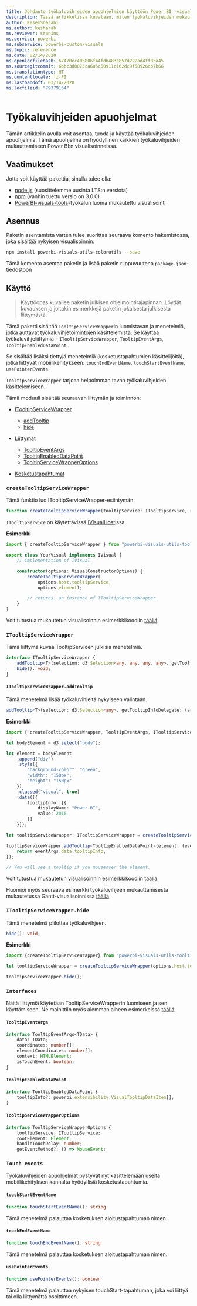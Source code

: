 ```yaml
---
title: Johdanto työkaluvihjeiden apuohjelmien käyttöön Power BI -visualisoinnissa
description: Tässä artikkelissa kuvataan, miten työkaluvihjeiden mukauttamista voidaan yksinkertaistaa työkaluvihjeiden apuohjelmien avulla Power BI:n visualisoinneissa
author: KesemSharabi
ms.author: kesharab
ms.reviewer: sranins
ms.service: powerbi
ms.subservice: powerbi-custom-visuals
ms.topic: reference
ms.date: 02/14/2020
ms.openlocfilehash: 67470ec405806f44fdb483e857d222ad4ff05a45
ms.sourcegitcommit: 6bbc3d0073ca605c50911c162dc9f58926db7b66
ms.translationtype: HT
ms.contentlocale: fi-FI
ms.lasthandoff: 03/14/2020
ms.locfileid: "79379164"
---
```

# <a name="tooltip-utils"></a>Työkaluvihjeiden apuohjelmat
Tämän artikkelin avulla voit asentaa, tuoda ja käyttää työkaluvihjeiden apuohjelmia. Tämä apuohjelma on hyödyllinen kaikkien työkaluvihjeiden mukauttamiseen Power BI:n visualisoinneissa.

## <a name="requirements"></a>Vaatimukset
Jotta voit käyttää pakettia, sinulla tulee olla:
* [node.js](https://nodejs.org) (suosittelemme uusinta LTS:n versiota)
* [npm](https://www.npmjs.com/) (vanhin tuettu versio on 3.0.0)
* [PowerBI-visuals-tools](https://www.npmjs.com/package/powerbi-visuals-tools)-työkalun luoma mukautettu visualisointi

## <a name="installation"></a>Asennus

Paketin asentamista varten tulee suorittaa seuraava komento hakemistossa, joka sisältää nykyisen visualisoinnin:

```bash
npm install powerbi-visuals-utils-colorutils --save
```
Tämä komento asentaa paketin ja lisää paketin riippuvuutena ```package.json```-tiedostoon

## <a name="usage"></a>Käyttö

> Käyttöopas kuvailee paketin julkisen ohjelmointirajapinnan. Löydät kuvauksen ja joitakin esimerkkejä paketin jokaisesta julkisesta liittymästä.

Tämä paketti sisältää `TooltipServiceWrapper`in luomistavan ja menetelmiä, jotka auttavat työkaluvihjetoimintojen käsittelemistä. Se käyttää työkaluvihjeliittymiä – `ITooltipServiceWrapper`, `TooltipEventArgs`, `TooltipEnabledDataPoint`. 

Se sisältää lisäksi tiettyjä menetelmiä (kosketustapahtumien käsittelijöitä), jotka liittyvät mobiilikehitykseen: `touchEndEventName`, `touchStartEventName`, `usePointerEvents`.

`TooltipServiceWrapper` tarjoaa helpoimman tavan työkaluvihjeiden käsittelemiseen.

Tämä moduuli sisältää seuraavan liittymän ja toiminnon:
* [ITooltipServiceWrapper](#itooltipservicewrapper)
  * [addTooltip](#itooltipservicewrapperaddtooltip)
  * [hide](#itooltipservicewrapperhide)

* [Liittymät](#interfaces)
  * [TooltipEventArgs](#tooltipeventargs)
  * [TooltipEnabledDataPoint](#tooltipenableddatapoint)
  * [TooltipServiceWrapperOptions](#tooltipservicewrapperoptions)
* [Kosketustapahtumat](#touch-events)

### `createTooltipServiceWrapper`
Tämä funktio luo ITooltipServiceWrapper-esiintymän.

```typescript
function createTooltipServiceWrapper(tooltipService: ITooltipService, rootElement: Element, handleTouchDelay?: number,  getEventMethod?: () => MouseEvent): ITooltipServiceWrapper;
```

```ITooltipService``` on käytettävissä [IVisualHost](https://github.com/microsoft/PowerBI-visuals-tools/blob/master/templates/visuals/.api/v2.6.0/PowerBI-visuals.d.ts#L1335)issa.

**Esimerkki**

```typescript
import { createTooltipServiceWrapper } from "powerbi-visuals-utils-tooltiputils";

export class YourVisual implements IVisual {
    // implementation of IVisual.

    constructor(options: VisualConstructorOptions) {
        createTooltipServiceWrapper(
            options.host.tooltipService,
            options.element);

        // returns: an instance of ITooltipServiceWrapper.
    }
}
```

Voit tutustua mukautetun visualisoinnin esimerkkikoodiin [täällä](https://github.com/microsoft/powerbi-visuals-gantt/blob/master/src/gantt.ts#L391).

### `ITooltipServiceWrapper`
Tämä liittymä kuvaa TooltipServicen julkisia menetelmiä.

```typescript
interface ITooltipServiceWrapper {
    addTooltip<T>(selection: d3.Selection<any, any, any, any>, getTooltipInfoDelegate: (args: TooltipEventArgs<T>) => powerbi.extensibility.VisualTooltipDataItem[], getDataPointIdentity?: (args: TooltipEventArgs<T>) => powerbi.visuals.ISelectionId, reloadTooltipDataOnMouseMove?: boolean): void;
    hide(): void;
}
```

#### `ITooltipServiceWrapper.addTooltip`

Tämä menetelmä lisää työkaluvihjeitä nykyiseen valintaan.

```typescript
addTooltip<T>(selection: d3.Selection<any>, getTooltipInfoDelegate: (args: TooltipEventArgs<T>) => VisualTooltipDataItem[], getDataPointIdentity?: (args: TooltipEventArgs<T>) => ISelectionId, reloadTooltipDataOnMouseMove?: boolean): void;
```

**Esimerkki**

```typescript
import { createTooltipServiceWrapper, TooltipEventArgs, ITooltipServiceWrapper, TooltipEnabledDataPoint } from "powerbi-visuals-utils-tooltiputils";

let bodyElement = d3.select("body");

let element = bodyElement
    .append("div")
    .style({
        "background-color": "green",
        "width": "150px",
        "height": "150px"
    })
    .classed("visual", true)
    .data([{
        tooltipInfo: [{
            displayName: "Power BI",
            value: 2016
        }]
    }]);

let tooltipServiceWrapper: ITooltipServiceWrapper = createTooltipServiceWrapper(tooltipService, bodyElement.get(0)); // tooltipService is from the IVisualHost.

tooltipServiceWrapper.addTooltip<TooltipEnabledDataPoint>(element, (eventArgs: TooltipEventArgs<TooltipEnabledDataPoint>) => {
    return eventArgs.data.tooltipInfo;
});

// You will see a tooltip if you mouseover the element.
```

Voit tutustua mukautetun visualisoinnin esimerkkikoodiin [täällä](https://github.com/microsoft/powerbi-visuals-gantt/blob/master/src/gantt.ts#L2931).

Huomioi myös seuraava esimerkki työkaluvihjeen mukauttamisesta mukautetussa Gantt-visualisoinnissa [täällä](https://github.com/microsoft/powerbi-visuals-gantt/blob/master/src/gantt.ts#L573-L648)

### `ITooltipServiceWrapper.hide`

Tämä menetelmä piilottaa työkaluvihjeen.

```typescript
hide(): void;
```

**Esimerkki**

```typescript
import {createTooltipServiceWrapper} from "powerbi-visuals-utils-tooltiputils";

let tooltipServiceWrapper = createTooltipServiceWrapper(options.host.tooltipService, options.element); // options are from the VisualConstructorOptions.

tooltipServiceWrapper.hide();
```
### `Interfaces`
Näitä liittymiä käytetään TooltipServiceWrapperin luomiseen ja sen käyttämiseen. Ne mainittiin myös aiemman aiheen esimerkeissä [täällä](#itooltipservicewrapperaddtooltip).

#### `TooltipEventArgs`
```typescript
interface TooltipEventArgs<TData> {
    data: TData;
    coordinates: number[];
    elementCoordinates: number[];
    context: HTMLElement;
    isTouchEvent: boolean;
}
```

#### `TooltipEnabledDataPoint`
```typescript
interface TooltipEnabledDataPoint {
    tooltipInfo?: powerbi.extensibility.VisualTooltipDataItem[];
}
```

#### `TooltipServiceWrapperOptions`
```typescript
interface TooltipServiceWrapperOptions {
    tooltipService: ITooltipService;
    rootElement: Element;
    handleTouchDelay: number;
    getEventMethod?: () => MouseEvent;
```

### `Touch events`

Työkaluvihjeiden apuohjelmat pystyvät nyt käsittelemään useita mobiilikehityksen kannalta hyödyllisiä kosketustapahtumia.

#### `touchStartEventName`
```typescript
function touchStartEventName(): string
```
Tämä menetelmä palauttaa kosketuksen aloitustapahtuman nimen.

#### `touchEndEventName`
```typescript
function touchEndEventName(): string
```
Tämä menetelmä palauttaa kosketuksen aloitustapahtuman nimen.

#### `usePointerEvents`
```typescript
function usePointerEvents(): boolean
```
Tämä menetelmä palauttaa nykyisen touchStart-tapahtuman, joka voi liittyä tai olla liittymättä osoittimeen.
